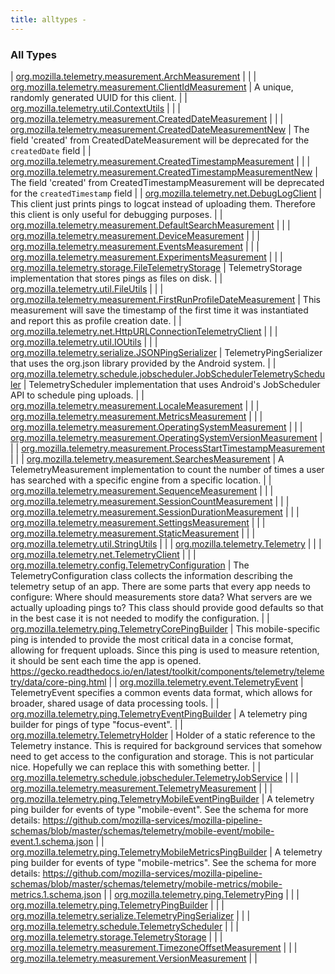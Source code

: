 ```yaml
---
title: alltypes - 
---
```


### All Types

| [org.mozilla.telemetry.measurement.ArchMeasurement](../org.mozilla.telemetry.measurement/-arch-measurement/index.html) |  |
| [org.mozilla.telemetry.measurement.ClientIdMeasurement](../org.mozilla.telemetry.measurement/-client-id-measurement/index.html) | A unique, randomly generated UUID for this client. |
| [org.mozilla.telemetry.util.ContextUtils](../org.mozilla.telemetry.util/-context-utils/index.html) |  |
| [org.mozilla.telemetry.measurement.CreatedDateMeasurement](../org.mozilla.telemetry.measurement/-created-date-measurement/index.html) |  |
| [org.mozilla.telemetry.measurement.CreatedDateMeasurementNew](../org.mozilla.telemetry.measurement/-created-date-measurement-new/index.html) | The field 'created' from CreatedDateMeasurement will be deprecated for the `createdDate` field |
| [org.mozilla.telemetry.measurement.CreatedTimestampMeasurement](../org.mozilla.telemetry.measurement/-created-timestamp-measurement/index.html) |  |
| [org.mozilla.telemetry.measurement.CreatedTimestampMeasurementNew](../org.mozilla.telemetry.measurement/-created-timestamp-measurement-new/index.html) | The field 'created' from CreatedTimestampMeasurement will be deprecated for the `createdTimestamp` field |
| [org.mozilla.telemetry.net.DebugLogClient](../org.mozilla.telemetry.net/-debug-log-client/index.html) | This client just prints pings to logcat instead of uploading them. Therefore this client is only useful for debugging purposes. |
| [org.mozilla.telemetry.measurement.DefaultSearchMeasurement](../org.mozilla.telemetry.measurement/-default-search-measurement/index.html) |  |
| [org.mozilla.telemetry.measurement.DeviceMeasurement](../org.mozilla.telemetry.measurement/-device-measurement/index.html) |  |
| [org.mozilla.telemetry.measurement.EventsMeasurement](../org.mozilla.telemetry.measurement/-events-measurement/index.html) |  |
| [org.mozilla.telemetry.measurement.ExperimentsMeasurement](../org.mozilla.telemetry.measurement/-experiments-measurement/index.html) |  |
| [org.mozilla.telemetry.storage.FileTelemetryStorage](../org.mozilla.telemetry.storage/-file-telemetry-storage/index.html) | TelemetryStorage implementation that stores pings as files on disk. |
| [org.mozilla.telemetry.util.FileUtils](../org.mozilla.telemetry.util/-file-utils/index.html) |  |
| [org.mozilla.telemetry.measurement.FirstRunProfileDateMeasurement](../org.mozilla.telemetry.measurement/-first-run-profile-date-measurement/index.html) | This measurement will save the timestamp of the first time it was instantiated and report this as profile creation date. |
| [org.mozilla.telemetry.net.HttpURLConnectionTelemetryClient](../org.mozilla.telemetry.net/-http-u-r-l-connection-telemetry-client/index.html) |  |
| [org.mozilla.telemetry.util.IOUtils](../org.mozilla.telemetry.util/-i-o-utils/index.html) |  |
| [org.mozilla.telemetry.serialize.JSONPingSerializer](../org.mozilla.telemetry.serialize/-j-s-o-n-ping-serializer/index.html) | TelemetryPingSerializer that uses the org.json library provided by the Android system. |
| [org.mozilla.telemetry.schedule.jobscheduler.JobSchedulerTelemetryScheduler](../org.mozilla.telemetry.schedule.jobscheduler/-job-scheduler-telemetry-scheduler/index.html) | TelemetryScheduler implementation that uses Android's JobScheduler API to schedule ping uploads. |
| [org.mozilla.telemetry.measurement.LocaleMeasurement](../org.mozilla.telemetry.measurement/-locale-measurement/index.html) |  |
| [org.mozilla.telemetry.measurement.MetricsMeasurement](../org.mozilla.telemetry.measurement/-metrics-measurement/index.html) |  |
| [org.mozilla.telemetry.measurement.OperatingSystemMeasurement](../org.mozilla.telemetry.measurement/-operating-system-measurement/index.html) |  |
| [org.mozilla.telemetry.measurement.OperatingSystemVersionMeasurement](../org.mozilla.telemetry.measurement/-operating-system-version-measurement/index.html) |  |
| [org.mozilla.telemetry.measurement.ProcessStartTimestampMeasurement](../org.mozilla.telemetry.measurement/-process-start-timestamp-measurement/index.html) |  |
| [org.mozilla.telemetry.measurement.SearchesMeasurement](../org.mozilla.telemetry.measurement/-searches-measurement/index.html) | A TelemetryMeasurement implementation to count the number of times a user has searched with a specific engine from a specific location. |
| [org.mozilla.telemetry.measurement.SequenceMeasurement](../org.mozilla.telemetry.measurement/-sequence-measurement/index.html) |  |
| [org.mozilla.telemetry.measurement.SessionCountMeasurement](../org.mozilla.telemetry.measurement/-session-count-measurement/index.html) |  |
| [org.mozilla.telemetry.measurement.SessionDurationMeasurement](../org.mozilla.telemetry.measurement/-session-duration-measurement/index.html) |  |
| [org.mozilla.telemetry.measurement.SettingsMeasurement](../org.mozilla.telemetry.measurement/-settings-measurement/index.html) |  |
| [org.mozilla.telemetry.measurement.StaticMeasurement](../org.mozilla.telemetry.measurement/-static-measurement/index.html) |  |
| [org.mozilla.telemetry.util.StringUtils](../org.mozilla.telemetry.util/-string-utils/index.html) |  |
| [org.mozilla.telemetry.Telemetry](../org.mozilla.telemetry/-telemetry/index.html) |  |
| [org.mozilla.telemetry.net.TelemetryClient](../org.mozilla.telemetry.net/-telemetry-client/index.html) |  |
| [org.mozilla.telemetry.config.TelemetryConfiguration](../org.mozilla.telemetry.config/-telemetry-configuration/index.html) | The TelemetryConfiguration class collects the information describing the telemetry setup of an app. There are some parts that every app needs to configure: Where should measurements store data? What servers are we actually uploading pings to? This class should provide good defaults so that in the best case it is not needed to modify the configuration. |
| [org.mozilla.telemetry.ping.TelemetryCorePingBuilder](../org.mozilla.telemetry.ping/-telemetry-core-ping-builder/index.html) | This mobile-specific ping is intended to provide the most critical data in a concise format, allowing for frequent uploads. Since this ping is used to measure retention, it should be sent each time the app is opened. https://gecko.readthedocs.io/en/latest/toolkit/components/telemetry/telemetry/data/core-ping.html |
| [org.mozilla.telemetry.event.TelemetryEvent](../org.mozilla.telemetry.event/-telemetry-event/index.html) | TelemetryEvent specifies a common events data format, which allows for broader, shared usage of data processing tools. |
| [org.mozilla.telemetry.ping.TelemetryEventPingBuilder](../org.mozilla.telemetry.ping/-telemetry-event-ping-builder/index.html) | A telemetry ping builder for pings of type "focus-event". |
| [org.mozilla.telemetry.TelemetryHolder](../org.mozilla.telemetry/-telemetry-holder/index.html) | Holder of a static reference to the Telemetry instance. This is required for background services that somehow need to get access to the configuration and storage. This is not particular nice. Hopefully we can replace this with something better. |
| [org.mozilla.telemetry.schedule.jobscheduler.TelemetryJobService](../org.mozilla.telemetry.schedule.jobscheduler/-telemetry-job-service/index.html) |  |
| [org.mozilla.telemetry.measurement.TelemetryMeasurement](../org.mozilla.telemetry.measurement/-telemetry-measurement/index.html) |  |
| [org.mozilla.telemetry.ping.TelemetryMobileEventPingBuilder](../org.mozilla.telemetry.ping/-telemetry-mobile-event-ping-builder/index.html) | A telemetry ping builder for events of type "mobile-event". See the schema for more details: https://github.com/mozilla-services/mozilla-pipeline-schemas/blob/master/schemas/telemetry/mobile-event/mobile-event.1.schema.json |
| [org.mozilla.telemetry.ping.TelemetryMobileMetricsPingBuilder](../org.mozilla.telemetry.ping/-telemetry-mobile-metrics-ping-builder/index.html) | A telemetry ping builder for events of type "mobile-metrics". See the schema for more details: https://github.com/mozilla-services/mozilla-pipeline-schemas/blob/master/schemas/telemetry/mobile-metrics/mobile-metrics.1.schema.json |
| [org.mozilla.telemetry.ping.TelemetryPing](../org.mozilla.telemetry.ping/-telemetry-ping/index.html) |  |
| [org.mozilla.telemetry.ping.TelemetryPingBuilder](../org.mozilla.telemetry.ping/-telemetry-ping-builder/index.html) |  |
| [org.mozilla.telemetry.serialize.TelemetryPingSerializer](../org.mozilla.telemetry.serialize/-telemetry-ping-serializer/index.html) |  |
| [org.mozilla.telemetry.schedule.TelemetryScheduler](../org.mozilla.telemetry.schedule/-telemetry-scheduler/index.html) |  |
| [org.mozilla.telemetry.storage.TelemetryStorage](../org.mozilla.telemetry.storage/-telemetry-storage/index.html) |  |
| [org.mozilla.telemetry.measurement.TimezoneOffsetMeasurement](../org.mozilla.telemetry.measurement/-timezone-offset-measurement/index.html) |  |
| [org.mozilla.telemetry.measurement.VersionMeasurement](../org.mozilla.telemetry.measurement/-version-measurement/index.html) |  |


